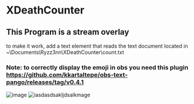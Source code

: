 # XDeathCounter

## This Program is a stream overlay

to make it work, add a text element that reads the text document located in ~\Documents\Ryzz3nn\XDeathCounter\count.txt
### Note: to correctly display the emoji in obs you need this plugin https://github.com/kkartaltepe/obs-text-pango/releases/tag/v0.4.1



![image](https://github.com/Ryzz3nn/XDeathCounter/assets/47952472/0acfdf64-2800-4511-8c43-347ba5db6eb5)
![iasdasdsakljdsalkmage](https://github.com/Ryzz3nn/XDeathCounter/assets/47952472/84eedf62-dcba-4fe5-b118-7eb65f7f4443)

